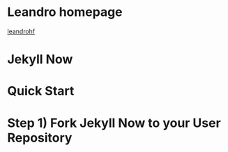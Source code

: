 # Leandro homepage

[leandrohf](http://leandroohf.github.io)

# Jekyll Now

# Quick Start

# Step 1) Fork Jekyll Now to your User Repository


